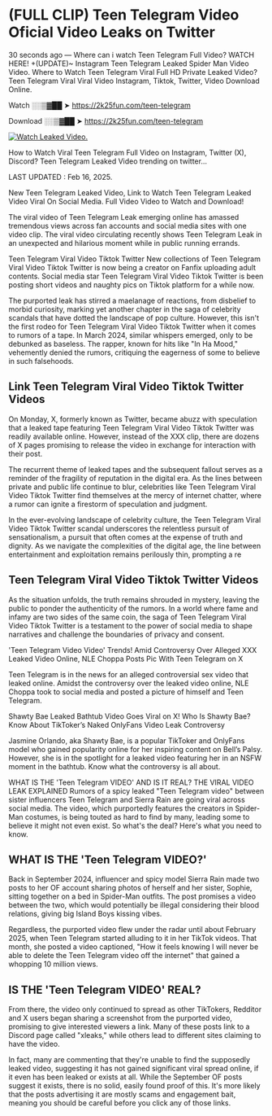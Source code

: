 # (FULL CLIP) Teen Telegram Video Oficial Video Leaks on Twitter

30 seconds ago — Where can i watch Teen Telegram Full Video? WATCH HERE! +(UPDATE)~ Instagram Teen Telegram Leaked Spider Man Video Video. Where to Watch Teen Telegram Viral Full HD Private Leaked Video? Teen Telegram Viral Viral Video Instagram, Tiktok, Twitter, Video Download Online.

Watch ░░▒▓██ ➤ https://2k25fun.com/teen-telegram

Download ░░▒▓██ ➤ https://2k25fun.com/teen-telegram

[![Watch Leaked Video.](https://miro.medium.com/v2/resize:fit:828/format:webp/1*cilzJN44JGOrTw9NJCrNHA.gif "Watch Leaked Video")](https://2k25fun.com/teen-telegram)

How to Watch Viral Teen Telegram Full Video on Instagram, Twitter (X), Discord? Teen Telegram Leaked Video trending on twitter...

LAST UPDATED : Feb 16, 2025.

New Teen Telegram Leaked Video, Link to Watch Teen Telegram Leaked Video Viral On Social Media. Full Video Video to Watch and Download!

The viral video of Teen Telegram Leak emerging online has amassed tremendous views across fan accounts and social media sites with one video clip. The viral video circulating recently shows Teen Telegram Leak in an unexpected and hilarious moment while in public running errands.

Teen Telegram Viral Video Tiktok Twitter New collections of Teen Telegram Viral Video Tiktok Twitter is now being a creator on Fanfix uploading adult contents. Social media star Teen Telegram Viral Video Tiktok Twitter is been posting short videos and naughty pics on Tiktok platform for a while now.

The purported leak has stirred a maelanage of reactions, from disbelief to morbid curiosity, marking yet another chapter in the saga of celebrity scandals that have dotted the landscape of pop culture. However, this isn't the first rodeo for Teen Telegram Viral Video Tiktok Twitter when it comes to rumors of a tape. In March 2024, similar whispers emerged, only to be debunked as baseless. The rapper, known for hits like "In Ha Mood," vehemently denied the rumors, critiquing the eagerness of some to believe in such falsehoods.

## Link Teen Telegram Viral Video Tiktok Twitter Videos

On Monday, X, formerly known as Twitter, became abuzz with speculation that a leaked tape featuring Teen Telegram Viral Video Tiktok Twitter was readily available online. However, instead of the XXX clip, there are dozens of X pages promising to release the video in exchange for interaction with their post.

The recurrent theme of leaked tapes and the subsequent fallout serves as a reminder of the fragility of reputation in the digital era. As the lines between private and public life continue to blur, celebrities like Teen Telegram Viral Video Tiktok Twitter find themselves at the mercy of internet chatter, where a rumor can ignite a firestorm of speculation and judgment.

In the ever-evolving landscape of celebrity culture, the Teen Telegram Viral Video Tiktok Twitter scandal underscores the relentless pursuit of sensationalism, a pursuit that often comes at the expense of truth and dignity. As we navigate the complexities of the digital age, the line between entertainment and exploitation remains perilously thin, prompting a re

##  Teen Telegram Viral Video Tiktok Twitter Videos

As the situation unfolds, the truth remains shrouded in mystery, leaving the public to ponder the authenticity of the rumors. In a world where fame and infamy are two sides of the same coin, the saga of Teen Telegram Viral Video Tiktok Twitter is a testament to the power of social media to shape narratives and challenge the boundaries of privacy and consent.

'Teen Telegram Video Video' Trends! Amid Controversy Over Alleged XXX Leaked Video Online, NLE Choppa Posts Pic With Teen Telegram on X

Teen Telegram is in the news for an alleged controversial sex video that leaked online. Amidst the controversy over the leaked video online, NLE Choppa took to social media and posted a picture of himself and Teen Telegram.

Shawty Bae Leaked Bathtub Video Goes Viral on X! Who Is Shawty Bae? Know About TikToker’s Naked OnlyFans Video Leak Controversy

Jasmine Orlando, aka Shawty Bae, is a popular TikToker and OnlyFans model who gained popularity online for her inspiring content on Bell’s Palsy. However, she is in the spotlight for a leaked video featuring her in an NSFW moment in the bathtub. Know what the controversy is all about.

WHAT IS THE 'Teen Telegram VIDEO' AND IS IT REAL? THE VIRAL VIDEO LEAK EXPLAINED Rumors of a spicy leaked "Teen Telegram video" between sister influencers Teen Telegram and Sierra Rain are going viral across social media. The video, which purportedly features the creators in Spider-Man costumes, is being touted as hard to find by many, leading some to believe it might not even exist. So what's the deal? Here's what you need to know.

## WHAT IS THE 'Teen Telegram VIDEO?'

Back in September 2024, influencer and spicy model Sierra Rain made two posts to her OF account sharing photos of herself and her sister, Sophie, sitting together on a bed in Spider-Man outfits. The post promises a video between the two, which would potentially be illegal considering their blood relations, giving big Island Boys kissing vibes.

Regardless, the purported video flew under the radar until about February 2025, when Teen Telegram started alluding to it in her TikTok videos. That month, she posted a video captioned, "How it feels knowing I will never be able to delete the Teen Telegram video off the internet" that gained a whopping 10 million views.

## IS THE 'Teen Telegram VIDEO' REAL?

From there, the video only continued to spread as other TikTokers, Redditor and X users began sharing a screenshot from the purported video, promising to give interested viewers a link. Many of these posts link to a Discord page called "xleaks," while others lead to different sites claiming to have the video.

In fact, many are commenting that they're unable to find the supposedly leaked video, suggesting it has not gained significant viral spread online, if it even has been leaked or exists at all. While the September OF posts suggest it exists, there is no solid, easily found proof of this. It's more likely that the posts advertising it are mostly scams and engagement bait, meaning you should be careful before you click any of those links.